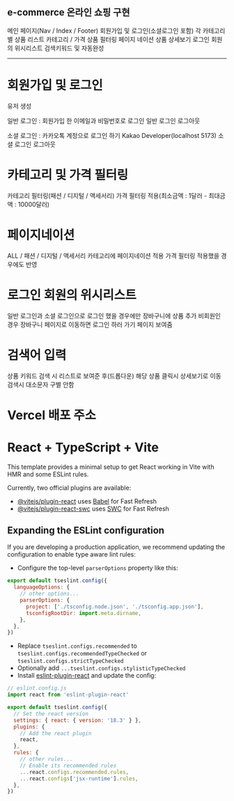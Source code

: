 ## e-commerce 온라인 쇼핑 구현

메인 페이지(Nav / Index / Footer)
회원가입 및 로그인(소셜로그인 포함)
각 카테고리별 상품 리스트
카테고리 / 가격 상품 필터링
페이지 네이션
상품 상세보기
로그인 회원의 위시리스트
검색키워드 및 자동완성

-------------------------------------------------------------------------------------------

# 회원가입 및 로그인
유저 생성

일반 로그인 : 회원가입 한 이메일과 비밀번호로 로그인
일반 로그인 로그아웃

소셜 로그인 : 카카오톡 계정으로 로그인 하기 Kakao Developer(localhost 5173)
소셜 로그인 로그아웃

# 카테고리 및 가격 필터링
카테고리 필터링(패션 / 디지털 / 액세서리)
가격 필터링 적용(최소금액 : 1달러 - 최대금액 : 10000달러)

# 페이지네이션
ALL / 패션 / 디지털 / 액세서리 카테고리에 페이지네이션 적용
가격 필터링 적용했을 경우에도 반영

# 로그인 회원의 위시리스트
일반 로그인과 소셜 로그인으로 로그인 했을 경우에만 장바구니에 상품 추가
비회원인 경우 장바구니 페이지로 이동하면 로그인 하러 가기 페이지 보여줌

# 검색어 입력
상품 키워드 검색 시 리스트로 보여준 후(드롭다운) 해당 상품 클릭시 상세보기로 이동
검색시 대소문자 구별 안함


# Vercel 배포 주소







# React + TypeScript + Vite

This template provides a minimal setup to get React working in Vite with HMR and some ESLint rules.

Currently, two official plugins are available:

- [@vitejs/plugin-react](https://github.com/vitejs/vite-plugin-react/blob/main/packages/plugin-react/README.md) uses [Babel](https://babeljs.io/) for Fast Refresh
- [@vitejs/plugin-react-swc](https://github.com/vitejs/vite-plugin-react-swc) uses [SWC](https://swc.rs/) for Fast Refresh

## Expanding the ESLint configuration

If you are developing a production application, we recommend updating the configuration to enable type aware lint rules:

- Configure the top-level `parserOptions` property like this:

```js
export default tseslint.config({
  languageOptions: {
    // other options...
    parserOptions: {
      project: ['./tsconfig.node.json', './tsconfig.app.json'],
      tsconfigRootDir: import.meta.dirname,
    },
  },
})
```

- Replace `tseslint.configs.recommended` to `tseslint.configs.recommendedTypeChecked` or `tseslint.configs.strictTypeChecked`
- Optionally add `...tseslint.configs.stylisticTypeChecked`
- Install [eslint-plugin-react](https://github.com/jsx-eslint/eslint-plugin-react) and update the config:

```js
// eslint.config.js
import react from 'eslint-plugin-react'

export default tseslint.config({
  // Set the react version
  settings: { react: { version: '18.3' } },
  plugins: {
    // Add the react plugin
    react,
  },
  rules: {
    // other rules...
    // Enable its recommended rules
    ...react.configs.recommended.rules,
    ...react.configs['jsx-runtime'].rules,
  },
})
```


